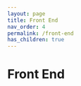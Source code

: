 ```yaml
---
layout: page
title: Front End
nav_order: 4
permalink: /front-end
has_children: true
---
```

# Front End
